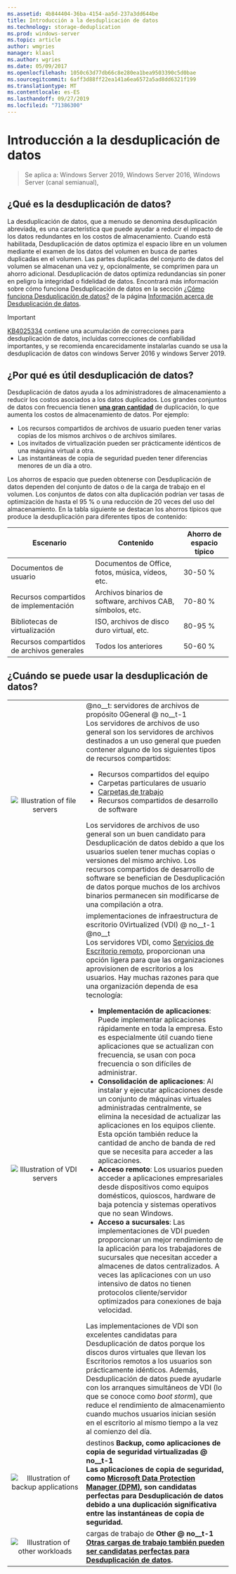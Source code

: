 ```yaml
---
ms.assetid: 4b844404-36ba-4154-aa5d-237a3dd644be
title: Introducción a la desduplicación de datos
ms.technology: storage-deduplication
ms.prod: windows-server
ms.topic: article
author: wmgries
manager: klaasl
ms.author: wgries
ms.date: 05/09/2017
ms.openlocfilehash: 1050c63d77db66c8e280ea1bea9503390c5d0bae
ms.sourcegitcommit: 6aff3d88ff22ea141a6ea6572a5ad8dd6321f199
ms.translationtype: MT
ms.contentlocale: es-ES
ms.lasthandoff: 09/27/2019
ms.locfileid: "71386300"
---
```

# <a name="data-deduplication-overview"></a>Introducción a la desduplicación de datos

> Se aplica a: Windows Server 2019, Windows Server 2016, Windows Server (canal semianual), 

## <a name="what-is-dedup"></a>¿Qué es la desduplicación de datos?

La desduplicación de datos, que a menudo se denomina desduplicación abreviada, es una característica que puede ayudar a reducir el impacto de los datos redundantes en los costos de almacenamiento. Cuando está habilitada, Desduplicación de datos optimiza el espacio libre en un volumen mediante el examen de los datos del volumen en busca de partes duplicadas en el volumen. Las partes duplicadas del conjunto de datos del volumen se almacenan una vez y, opcionalmente, se comprimen para un ahorro adicional. Desduplicación de datos optimiza redundancias sin poner en peligro la integridad o fidelidad de datos. Encontrará más información sobre cómo funciona Desduplicación de datos en la sección [¿Cómo funciona Desduplicación de datos?](understand.md#how-does-dedup-work) de la página [Información acerca de Desduplicación de datos](understand.md).

> [!Important]  
> [KB4025334](https://support.microsoft.com/kb/4025334) contiene una acumulación de correcciones para desduplicación de datos, incluidas correcciones de confiabilidad importantes, y se recomienda encarecidamente instalarlas cuando se usa la desduplicación de datos con windows Server 2016 y windows Server 2019.

## <a name="why-is-dedup-useful"></a>¿Por qué es útil desduplicación de datos?

Desduplicación de datos ayuda a los administradores de almacenamiento a reducir los costos asociados a los datos duplicados. Los grandes conjuntos de datos con frecuencia tienen **<u>una gran cantidad</u>** de duplicación, lo que aumenta los costos de almacenamiento de datos. Por ejemplo:

- Los recursos compartidos de archivos de usuario pueden tener varias copias de los mismos archivos o de archivos similares.
- Los invitados de virtualización pueden ser prácticamente idénticos de una máquina virtual a otra.
- Las instantáneas de copia de seguridad pueden tener diferencias menores de un día a otro.

Los ahorros de espacio que pueden obtenerse con Desduplicación de datos dependen del conjunto de datos o de la carga de trabajo en el volumen. Los conjuntos de datos con alta duplicación podrían ver tasas de optimización de hasta el 95 % o una reducción de 20 veces del uso del almacenamiento. En la tabla siguiente se destacan los ahorros típicos que produce la desduplicación para diferentes tipos de contenido:

| Escenario       | Contenido                                        | Ahorro de espacio típico |
|----------------|------------------------------------------------|-----------------------|
| Documentos de usuario | Documentos de Office, fotos, música, vídeos, etc.  | 30-50 %                |
| Recursos compartidos de implementación | Archivos binarios de software, archivos CAB, símbolos, etc. | 70-80 %                |
| Bibliotecas de virtualización | ISO, archivos de disco duro virtual, etc.  | 80-95 %                |
| Recursos compartidos de archivos generales | Todos los anteriores                           | 50-60 %                |

## <a id="when-can-dedup-be-used"></a>¿Cuándo se puede usar la desduplicación de datos?  
<table>
    <tbody>
        <tr>
            <td style="text-align:center;min-width:150px;vertical-align:center;"><img src="media/overview-clustered-gpfs.png" alt="Illustration of file servers" /></td>
            <td style="vertical-align:top">@no__t: servidores de archivos de propósito 0General @ no__t-1<br />
Los servidores de archivos de uso general son los servidores de archivos destinados a un uso general que pueden contener alguno de los siguientes tipos de recursos compartidos: <ul>
                    <li>Recursos compartidos del equipo</li>
                    <li>Carpetas particulares de usuario</li>
                    <li><a href="https://technet.microsoft.com/library/dn265974.aspx">Carpetas de trabajo</a></li>
                    <li>Recursos compartidos de desarrollo de software</li>
                </ul>
Los servidores de archivos de uso general son un buen candidato para Desduplicación de datos debido a que los usuarios suelen tener muchas copias o versiones del mismo archivo. Los recursos compartidos de desarrollo de software se benefician de Desduplicación de datos porque muchos de los archivos binarios permanecen sin modificarse de una compilación a otra. 
            </td>
        </tr>
        <tr>
            <td style="text-align:center;min-width:150px;vertical-align:center;"><img src="media/overview-vdi.png" alt="Illustration of VDI servers" /></td>
            <td style="vertical-align:top">implementaciones de infraestructura de escritorio 0Virtualized (VDI) @ no__t-1 @no__t<br />
Los servidores VDI, como <a href="https://technet.microsoft.com/library/cc725560.aspx">Servicios de Escritorio remoto</a>, proporcionan una opción ligera para que las organizaciones aprovisionen de escritorios a los usuarios. Hay muchas razones para que una organización dependa de esa tecnología: <ul>
                    <li><b>Implementación de aplicaciones</b>: Puede implementar aplicaciones rápidamente en toda la empresa. Esto es especialmente útil cuando tiene aplicaciones que se actualizan con frecuencia, se usan con poca frecuencia o son difíciles de administrar.</li>
                    <li><b>Consolidación de aplicaciones</b>: Al instalar y ejecutar aplicaciones desde un conjunto de máquinas virtuales administradas centralmente, se elimina la necesidad de actualizar las aplicaciones en los equipos cliente. Esta opción también reduce la cantidad de ancho de banda de red que se necesita para acceder a las aplicaciones.</li>
                    <li><b>Acceso remoto</b>: Los usuarios pueden acceder a aplicaciones empresariales desde dispositivos como equipos domésticos, quioscos, hardware de baja potencia y sistemas operativos que no sean Windows.</li>
                    <li><b>Acceso a sucursales</b>: Las implementaciones de VDI pueden proporcionar un mejor rendimiento de la aplicación para los trabajadores de sucursales que necesitan acceder a almacenes de datos centralizados. A veces las aplicaciones con un uso intensivo de datos no tienen protocolos cliente/servidor optimizados para conexiones de baja velocidad.</li>
                </ul>
Las implementaciones de VDI son excelentes candidatas para Desduplicación de datos porque los discos duros virtuales que llevan los Escritorios remotos a los usuarios son prácticamente idénticos. Además, Desduplicación de datos puede ayudarle con los arranques simultáneos de VDI (lo que se conoce como <em>boot storm</em>), que reduce el rendimiento de almacenamiento cuando muchos usuarios inician sesión en el escritorio al mismo tiempo a la vez al comienzo del día.
            </td>
        </tr>
        <tr>
            <td style="text-align:center;min-width:150px;vertical-align:center;"><img src="media/overview-backup.png" alt="Illustration of backup applications" /></td>
            <td style="vertical-align:top">destinos 
                <b>Backup, como aplicaciones de copia de seguridad virtualizadas @ no__t-1<br />
Las aplicaciones de copia de seguridad, como <a href="https://technet.microsoft.com/library/hh758173.aspx">Microsoft Data Protection Manager (DPM)</a>, son candidatas perfectas para Desduplicación de datos debido a una duplicación significativa entre las instantáneas de copia de seguridad.
            </td>
        </tr>
        <tr>
            <td style="text-align:center;min-width:150px;vertical-align:center;"><img src="media/overview-other.png" alt="Illustration of other workloads" /></td>
            <td style="vertical-align:top">cargas de trabajo de 
                <b>Other @ no__t-1<br />
                <a href="install-enable.md#enable-dedup-candidate-workloads" data-raw-source="[Other workloads may also be excellent candidates for Data Deduplication](install-enable.md#enable-dedup-candidate-workloads)">Otras cargas de trabajo también pueden ser candidatas perfectas para Desduplicación de datos</a>.
            </td>
        </tr>
    </tbody>
</table>
